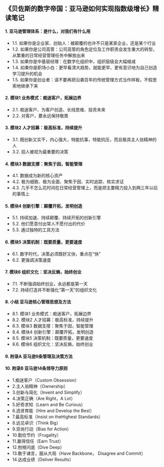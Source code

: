 ## 《贝佐斯的数字帝国：亚马逊如何实现指数级增长》精读笔记

#### 1. 亚马逊管理体系：是什么，对我们有什么用
- 1.1. 如果你是企业家、创始人：被颠覆的也许不只是某家企业，还是某个行业
- 1.2. 如果你是公司高管：公司高管的角色定位及工作职责会发生重大的转型，从繁重的日常经营管理任务中解放出来
- 1.3. 如果你是中基层经理：在数字化组织中，组织层级会大幅缩减
- 1.4. 如果你是职场小白：更早看清大趋势，就能更早、更有意识地为自己创造学习提升的机会
- 1.5. 如果你是创业者：请不要再把沿袭百年的传统管理方式当作样板，不假思索地继承下来

#### 2. 模块1 业务模式：痴迷客户，拓展边界
- 2.1. 痴迷客户、为客户创造、长线思维、投资未来
- 2.2. 对客户，要永远保持敬畏

#### 3. 模块2 人才招募：极高标准，持续提升
- 3.1. 既创新又实干，内心强大，特能抗事，特能抗压，而且极具主人翁精神的人
- 3.2. 招人被视为最重要的决策

#### 4. 模块3 数据支撑：聚焦于因，智能管理
- 4.1. 数据成为新的核心资产
- 4.2. 极为细致、极为全面、聚焦于因、实时追踪、核实求证
- 4.3. 几乎不怎么花时间在日常经营管理上，而是把主要精力投入到两三年以后的事情上

#### 5. 模块4 创新引擎：颠覆开拓，发明创造
- 5.1. 持续加速、持续颠覆、持续开拓的创新引擎
- 5.2. 他们愿意付出常人不愿付出的代价
- 5.3. 通过独特的工具方法

#### 6. 模块5 决策机制：既要质量，更要速度
- 6.1. 数字时代，决策必须既好又快，重点在“快”
- 6.2. 更强调决策速度

#### 7. 模块6 组织文化：坚决反熵，始终创业
- 7.1. 不断强调始终创业，永远都是第一天
- 7.2. 持续打造并不断强化“第一天”的组织文化

#### 8. 小结 亚马逊核心管理思想及方法
- 8.1. 模块1 业务模式：痴迷客户，拓展边界
- 8.2. 模块2 人才招募：极高标准，持续提升
- 8.3. 模块3 数据支撑：聚焦于因，智能管理
- 8.4. 模块4 创新引擎：颠覆开拓，发明创造
- 8.5. 模块5 决策机制：既要质量，更要速度
- 8.6. 模块6 组织文化：坚决反熵，始终创业

#### 9. 附录A 亚马逊9条管理及决策方法

#### 10. 附录B 亚马逊14条领导力原则
- 1.痴迷客户（Custom Obsession）
- 2.主人翁精神（Ownership）
- 3.创新与简化（Invent and Simplify）
- 4.决策正确（Are Right，A Lot）
- 5.好奇求知（Learn and Be Curious）
- 6.选贤育能（Hire and Develop the Best）
- 7.最高标准（Insist on theHighest Standards）
- 8.远见卓识（Think Big）
- 9.崇尚行动（Bias for Action）
- 10.勤俭节约（Frugality）
- 11.赢得信任（Earn Trust）
- 12.刨根问底（Dive Deep）
- 13.敢于谏言，服从大局（Have Backbone， Disagree and Commit）
- 14.达成业绩（Deliver Results）
